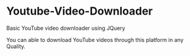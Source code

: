 # Youtube-Video-Downloader
Basic YouTube video downloader using JQuery

You can able to download YouTube videos through this platform in any Quality.
